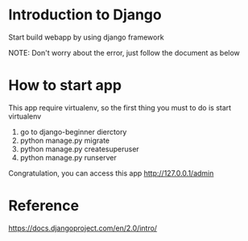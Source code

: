 Introduction to Django
===================
Start build webapp by using django framework

NOTE: Don't worry about the error, just follow the document as below

How to start app
================
This app require virtualenv, so the first thing you must to do is start virtualenv 
1. go to django-beginner dierctory
2. python manage.py migrate
3. python manage.py createsuperuser
4. python manage.py runserver

Congratulation, you can access this app http://127.0.0.1/admin


Reference
========
https://docs.djangoproject.com/en/2.0/intro/

